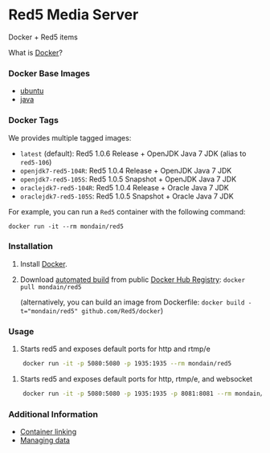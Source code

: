 # Red5 Media Server

Docker + Red5 items

What is [Docker](https://www.docker.com/)?

### Docker Base Images

* [ubuntu](https://registry.hub.docker.com/_/ubuntu/)
* [java](https://registry.hub.docker.com/_/java/)

### Docker Tags

We provides multiple tagged images:

* `latest` (default): Red5 1.0.6 Release + OpenJDK Java 7 JDK (alias to `red5-106`)
* `openjdk7-red5-104R`: Red5 1.0.4 Release + OpenJDK Java 7 JDK
* `openjdk7-red5-105S`: Red5 1.0.5 Snapshot + OpenJDK Java 7 JDK
* `oraclejdk7-red5-104R`: Red5 1.0.4 Release + Oracle Java 7 JDK
* `oraclejdk7-red5-105S`: Red5 1.0.5 Snapshot + Oracle Java 7 JDK


For example, you can run a `Red5` container with the following command:

    docker run -it --rm mondain/red5


### Installation

1. Install [Docker](https://www.docker.com/).

2. Download [automated build](https://registry.hub.docker.com/u/mondain/red5/) from public [Docker Hub Registry](https://registry.hub.docker.com/): `docker pull mondain/red5`

   (alternatively, you can build an image from Dockerfile: `docker build -t="mondain/red5" github.com/Red5/docker`)


### Usage

 1. Starts red5 and exposes default ports for http and rtmp/e
```sh
    docker run -it -p 5080:5080 -p 1935:1935 --rm mondain/red5
```

 1. Starts red5 and exposes default ports for http, rtmp/e, and websocket
```sh
    docker run -it -p 5080:5080 -p 1935:1935 -p 8081:8081 --rm mondain/red5
```
    
### Additional Information

 * [Container linking](https://docs.docker.com/userguide/dockerlinks/)
 * [Managing data](https://docs.docker.com/userguide/dockervolumes/)
 


